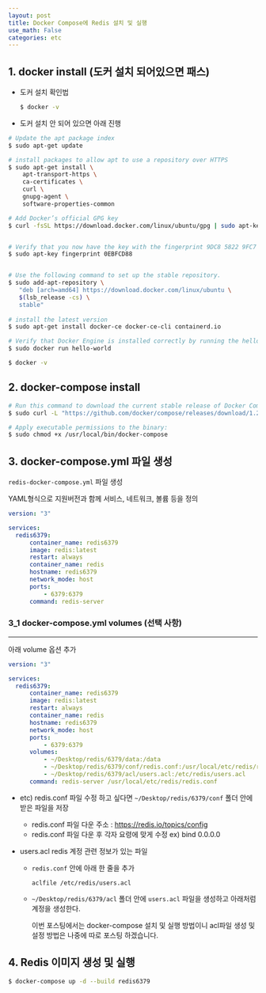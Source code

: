 ```yaml
---
layout: post
title: Docker Compose에 Redis 설치 및 실행
use_math: False
categories: etc
---
```





## 1. docker install (도커 설치 되어있으면 패스)

* 도커 설치 확인법 

  ```bash
  $ docker -v
  ```

* 도커 설치 안 되어 있으면 아래 진행

```bash
# Update the apt package index
$ sudo apt-get update

# install packages to allow apt to use a repository over HTTPS
$ sudo apt-get install \
    apt-transport-https \
    ca-certificates \
    curl \
    gnupg-agent \
    software-properties-common

# Add Docker’s official GPG key
$ curl -fsSL https://download.docker.com/linux/ubuntu/gpg | sudo apt-key add -


# Verify that you now have the key with the fingerprint 9DC8 5822 9FC7 DD38 854A  E2D8 8D81 803C 0EBF CD88, by searching for the last 8 characters of the fingerprint.
$ sudo apt-key fingerprint 0EBFCD88


# Use the following command to set up the stable repository.
$ sudo add-apt-repository \
   "deb [arch=amd64] https://download.docker.com/linux/ubuntu \
   $(lsb_release -cs) \
   stable"
   
# install the latest version   
$ sudo apt-get install docker-ce docker-ce-cli containerd.io

# Verify that Docker Engine is installed correctly by running the hello-world image.
$ sudo docker run hello-world

$ docker -v
```





## 2. docker-compose install



```bash
# Run this command to download the current stable release of Docker Compose:
$ sudo curl -L "https://github.com/docker/compose/releases/download/1.27.4/docker-compose-$(uname -s)-$(uname -m)" -o /usr/local/bin/docker-compose

# Apply executable permissions to the binary:
$ sudo chmod +x /usr/local/bin/docker-compose
```



## 3. docker-compose.yml 파일 생성

`redis-docker-compose.yml` 파일 생성

YAML형식으로 지원버전과 함께 서비스, 네트워크, 볼륨 등을 정의



```yaml
version: "3"

services:
  redis6379:
      container_name: redis6379
      image: redis:latest
      restart: always
      container_name: redis
      hostname: redis6379
      network_mode: host
      ports:
          - 6379:6379
      command: redis-server
```



### 3_1 docker-compose.yml volumes (선택 사항)

---

아래 volume 옵션 추가

```yaml
version: "3"

services:
  redis6379:
      container_name: redis6379
      image: redis:latest
      restart: always
      container_name: redis
      hostname: redis6379
      network_mode: host
      ports:
          - 6379:6379
      volumes:
          - ~/Desktop/redis/6379/data:/data
          - ~/Desktop/redis/6379/conf/redis.conf:/usr/local/etc/redis/redis.conf
          - ~/Desktop/redis/6379/acl/users.acl:/etc/redis/users.acl
      command: redis-server /usr/local/etc/redis/redis.conf
```

- etc) redis.conf 파일 수정 하고 싶다면 `~/Desktop/redis/6379/conf` 폴더 안에 받은 파일을 저장
  - redis.conf 파일 다운 주소 : https://redis.io/topics/config
  - redis.conf 파일 다운 후 각자 요령에 맞게 수정 ex) bind 0.0.0.0

- users.acl redis 계정 관련 정보가 있는 파일

  - `redis.conf` 안에 아래 한 줄을 추가

    ```
    aclfile /etc/redis/users.acl
    ```

  - `~/Desktop/redis/6379/acl` 폴더 안에 `users.acl` 파일을 생성하고 아래처럼 계정을 생성한다.

    이번 포스팅에서는 docker-compose 설치 및 실행 방법이니 acl파일 생성 및 설정 방법은 나중에 따로 포스팅 하겠습니다.







## 4. Redis 이미지 생성 및 실행

```bash
$ docker-compose up -d --build redis6379
```









